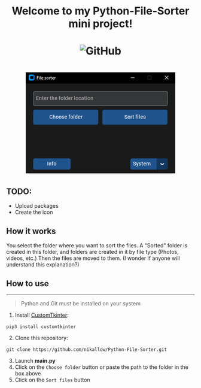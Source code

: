 <div align="center">
    <h1>
    Welcome to my Python-File-Sorter mini project!
    </h1>
</div>

<h1 align="center">
    <a><img alt="GitHub" src="https://img.shields.io/github/license/nikallow/Python-File-Sorter?style=for-the-badge&color=dark%20green"></a>
</h1>

<h1 align="center">
    <a> <img src="imgs/Dark_blue_new.png"> </a>
</h1>

## TODO:
* Upload packages
* Create the icon

## How it works
You select the folder where you want to sort the files. A "Sorted" folder is created in this folder, and folders are created in it by file type (Photos, videos, etc.) Then the files are moved to them. (I wonder if anyone will understand this explanation?)

## How to use
---
> Python and Git must be installed on your system

1. Install [CustomTkinter](https://github.com/TomSchimansky/CustomTkinter):  
```
pip3 install customtkinter
```
2. Clone this repository:
```
git clone https://github.com/nikallow/Python-File-Sorter.git
```
3. Launch __main.py__
4. Click on the ```Choose folder``` button or paste the path to the folder in the box above
5. Click on the ```Sort files``` button